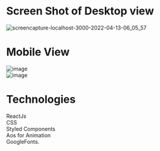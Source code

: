 #                                                 Screen Shot of Desktop view
![screencapture-localhost-3000-2022-04-13-06_05_57](https://user-images.githubusercontent.com/75125744/163188064-cdcf62a1-f8bf-45bd-99dc-036aa77b35ff.png)
# Mobile View
![image](https://user-images.githubusercontent.com/75125744/163189741-90a1afd3-3f81-4c3e-9338-fe88fc72b763.png) <br/>
![image](https://user-images.githubusercontent.com/75125744/163189930-cda18e85-4daf-4802-a761-ac002d1c79cb.png)
# Technologies
ReactJs <br/>
CSS <br/>
Styled Components <br/>
Aos for Animation <br/>
GoogleFonts. <br/>
